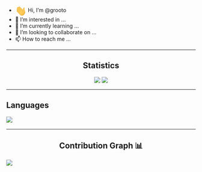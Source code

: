 -  <img align="center" src="https://raw.githubusercontent.com/ABSphreak/ABSphreak/master/gifs/Hi.gif" height="29px" /> Hi, I’m @grooto
- 👀 I’m interested in ...
- 🌱 I’m currently learning ...
- 💞️ I’m looking to collaborate on ...
- 📫 How to reach me ...

---
<h2 align="center">Statistics </h2>
<p align="center">
<img width="48%" src="https://github-readme-stats.vercel.app/api?username=grooto&show_icons=true&theme=dark" />     
 <img width="48%" src="https://github-readme-streak-stats.herokuapp.com/?user=grooto&show_icons=true&theme=dark" />
     <p/>



     
---
<h2 align="left">Languages</h2>
<p align="left">
<img src="https://github-readme-stats.vercel.app/api/top-langs/?username=grooto&layout=compact&theme=dark" />
    <p/>

---
<h2 align="center">Contribution Graph 📊</h2>

<img src="https://activity-graph.herokuapp.com/graph?username=grooto&theme=chartreuse-dark" />   



<!---
grooto/grooto is a ✨ special ✨ repository because its `README.md` (this file) appears on your GitHub profile.
You can click the Preview link to take a look at your changes.
--->
